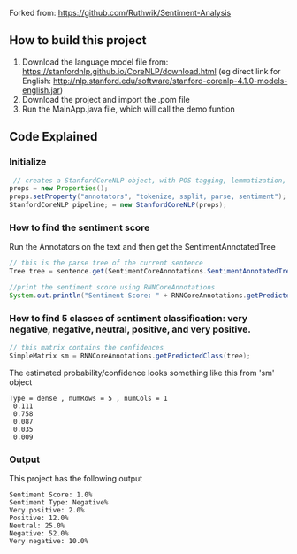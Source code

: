 Forked from: https://github.com/Ruthwik/Sentiment-Analysis

## How to build this project
1. Download the language model file from: https://stanfordnlp.github.io/CoreNLP/download.html
(eg direct link for English: http://nlp.stanford.edu/software/stanford-corenlp-4.1.0-models-english.jar)
2. Download the project and import the .pom file
3. Run the MainApp.java file, which will call the demo funtion

## Code Explained
### Initialize

```Java
 // creates a StanfordCoreNLP object, with POS tagging, lemmatization, NER, parsing, and sentiment
props = new Properties();
props.setProperty("annotators", "tokenize, ssplit, parse, sentiment");
StanfordCoreNLP pipeline; = new StanfordCoreNLP(props);
```


### How to find the sentiment score
Run the Annotators on the text and then get the SentimentAnnotatedTree
```Java
// this is the parse tree of the current sentence
Tree tree = sentence.get(SentimentCoreAnnotations.SentimentAnnotatedTree.class);

//print the sentiment score using RNNCoreAnnotations
System.out.println("Sentiment Score: " + RNNCoreAnnotations.getPredictedClass(tree));
```

### How to find 5 classes of sentiment classification: very negative, negative, neutral, positive, and very positive.
```Java
// this matrix contains the confidences
SimpleMatrix sm = RNNCoreAnnotations.getPredictedClass(tree);
```
The estimated probability/confidence looks something like this from 'sm' object
```
Type = dense , numRows = 5 , numCols = 1
 0.111  
 0.758  
 0.087  
 0.035  
 0.009
```

### Output
This project has the following output
```
Sentiment Score: 1.0%
Sentiment Type: Negative%
Very positive: 2.0%
Positive: 12.0%
Neutral: 25.0%
Negative: 52.0%
Very negative: 10.0%
```


